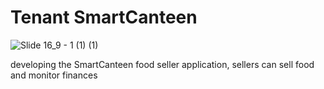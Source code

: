 # Tenant SmartCanteen

![Slide 16_9 - 1 (1) (1)](https://user-images.githubusercontent.com/45537240/228616567-92be6d16-073a-4c2e-959d-cf174b5e5fbd.png)

developing the SmartCanteen food seller application, sellers can sell food and monitor finances
